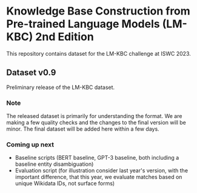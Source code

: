 # Knowledge Base Construction from Pre-trained Language Models (LM-KBC) 2nd Edition

This repository contains dataset for the LM-KBC challenge at ISWC 2023.

## Dataset v0.9

Preliminary release of the LM-KBC dataset.

### Note

The released dataset is primarily for understanding the format. We are making a few quality checks and the changes to the final version will be minor. The final dataset will be added here within a few days.

### Coming up next

- Baseline scripts (BERT baseline, GPT-3 baseline, both including a baseline entity disambiguation)
- Evaluation script (for illustration consider last year's version, with the important difference, that this year, we evaluate matches based on unique Wikidata IDs, not surface forms)